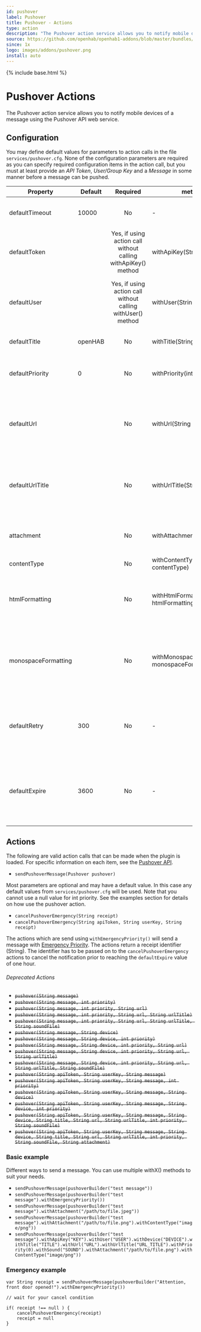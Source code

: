 ```yaml
---
id: pushover
label: Pushover
title: Pushover - Actions
type: action
description: "The Pushover action service allows you to notify mobile devices of a message using the Pushover API web service."
source: https://github.com/openhab/openhab1-addons/blob/master/bundles/action/org.openhab.action.pushover/README.md
since: 1x
logo: images/addons/pushover.png
install: auto
---
```


<!-- Attention authors: Do not edit directly. Please add your changes to the appropriate source repository -->

{% include base.html %}

# Pushover Actions

The Pushover action service allows you to notify mobile devices of a message using the Pushover API web service.

## Configuration

You may define default values for parameters to action calls in the file `services/pushover.cfg`.
None of the configuration parameters are required as you can specify required configuration items in the action call, but you must at least provide an *API Token*, *User/Group Key* and a *Message* in some manner before a message can be pushed.

| Property        | Default | Required                                                      | method to set                                 | Description                                                                                                             |
|-----------------|---------|:-------------------------------------------------------------:|-----------------------------------------------|-------------------------------------------------------------------------------------------------------------------------|
| defaultTimeout  | 10000   | No                                                            | -                                             | Timeout in milliseconds for the connection to pushover.net                                                              |
| defaultToken    |         | Yes, if using action call without calling withApiKey() method | withApiKey(String apiKey)                     | Pushover [API token](https://pushover.net/api) to send to devices                                                       |
| defaultUser     |         | Yes, if using action call without calling withUser() method   | withUser(String user)                         | Pushover User or Group key (not e-mail address) of your user (or you) to send to devices.                               |
| defaultTitle    | openHAB | No                                                            | withTitle(String title)                       | Application title for the message                                                                                       |
| defaultPriority | 0       | No                                                            | withPriority(int priority)                    | Priority of the notification, from -2 (low priority) to 2 (high priority)                                               |
| defaultUrl      |         | No                                                            | withUrl(String url)                           | URL to attach to the message if not specified in the command. This can be used to trigger actions on the device.        |
| defaultUrlTitle |         | No                                                            | withUrlTitle(String urlTitle)                 | URL title to attach to the message if not specified in the command. This can be used to trigger actions on the device.  |
| attachment      |         | No                                                            | withAttachment(String attachment)             | The full path of a JPEG image attachment to be pushed with the message.                                                 |
| contentType     |         | No                                                            | withContentType(String contentType)           | Content type, ie  "image/png"                                                                                           |
| htmlFormatting  |         | No                                                            | withHtmlFormatting(boolean htmlFormatting)    | Enable or disable [HTML/Message Styling](https://pushover.net/api#html). Per default HTML styling is disabled.          |
| monospaceFormatting  |         | No                                                            | withMonospaceFormatting(boolean monospaceFormatting)    | Enable or disable [Monospace Message Styling](https://pushover.net/api#html). Per default monospace styling is disabled.|
| defaultRetry    | 300     | No                                                            | -                                             | When priority is 2 (high priority), how often (in seconds) should messages be resent                                    |
| defaultExpire   | 3600    | No                                                            | -                                             | When priority is 2 (high priority), how long (in seconds) to continue resending messages until acknowledged             |

## Actions

The following are valid action calls that can be made when the plugin is loaded.
For specific information on each item, see the [Pushover API](https://pushover.net/api).

- `sendPushoverMessage(Pushover pushover)`

Most parameters are optional and may have a default value. In this case any default values from `services/pushover.cfg` will be used.
Note that you cannot use a null value for int priority.
See the examples section for details on how use the pushover action.

- `cancelPushoverEmergency(String receipt)`
- `cancelPushoverEmergency(String apiToken, String userKey, String receipt)`

The actions which are send using `withEmergencyPriority()` will send a message with [Emergency Priority](https://pushover.net/api#priority).
The actions return a receipt identifier (String).
The identifier has to be passed on to the `cancelPushoverEmergency` actions to cancel the notification prior to reaching the `defaultExpire` value of one hour.

###### Deprecated Actions
- ~~`pushover(String message)`~~
- ~~`pushover(String message, int priority)`~~
- ~~`pushover(String message, int priority, String url)`~~
- ~~`pushover(String message, int priority, String url, String urlTitle)`~~
- ~~`pushover(String message, int priority, String url, String urlTitle, String soundFile)`~~
- ~~`pushover(String message, String device)`~~
- ~~`pushover(String message, String device, int priority)`~~
- ~~`pushover(String message, String device, int priority, String url)`~~
- ~~`pushover(String message, String device, int priority, String url, String urlTitle)`~~
- ~~`pushover(String message, String device, int priority, String url, String urlTitle, String soundFile)`~~
- ~~`pushover(String apiToken, String userKey, String message)`~~
- ~~`pushover(String apiToken, String userKey, String message, int priority)`~~
- ~~`pushover(String apiToken, String userKey, String message, String device)`~~
- ~~`pushover(String apiToken, String userKey, String message, String device, int priority)`~~
- ~~`pushover(String apiToken, String userKey, String message, String device, String title, String url, String urlTitle, int priority, String soundFile)`~~
- ~~`pushover(String apiToken, String userKey, String message, String device, String title, String url, String urlTitle, int priority, String soundFile, String attachment)`~~


### Basic example

Different ways to send a message. You can use multiple withX() methods to suit your needs.

- `sendPushoverMessage(pushoverBuilder("test message"))` 
- `sendPushoverMessage(pushoverBuilder("test message").withEmergencyPriority())` 
- `sendPushoverMessage(pushoverBuilder("test message").withAttachment("/path/to/file.jpeg"))` 
- `sendPushoverMessage(pushoverBuilder("test message").withAttachment("/path/to/file.png").withContentType("image/png"))` 
- `sendPushoverMessage(pushoverBuilder("test message").withApiKey("KEY").withUser("USER").withDevice("DEVICE").withTitle("TITLE").withUrl("URL").withUrlTitle("URL_TITLE").withPriority(0).withSound("SOUND").withAttachment("/path/to/file.png").withContentType("image/png"))`

### Emergency example

```
var String receipt = sendPushoverMessage(pushoverBuilder("Attention, front door opened!").withEmergencyPriority())

// wait for your cancel condition

if( receipt !== null ) {
    cancelPushoverEmergency(receipt)
    receipt = null
}
```
